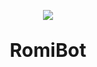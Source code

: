 <p align='center'><img src="https://github.com/user-attachments/assets/7f3fe2e1-1f0c-4443-9098-c89d264c93e7"/></p>
<p align='center' style="font-size: 30px; font-weight: bold;">RomiBot</p>
